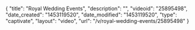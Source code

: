 {
    "title": "Royal Wedding Events",
    "description": "",
    "videoid": "25895498",
    "date_created": "1453119520",
    "date_modified": "1453119520",
    "type": "captivate",
    "layout": "video",
    "url": "\/v\/royal-wedding-events\/25895498"
}